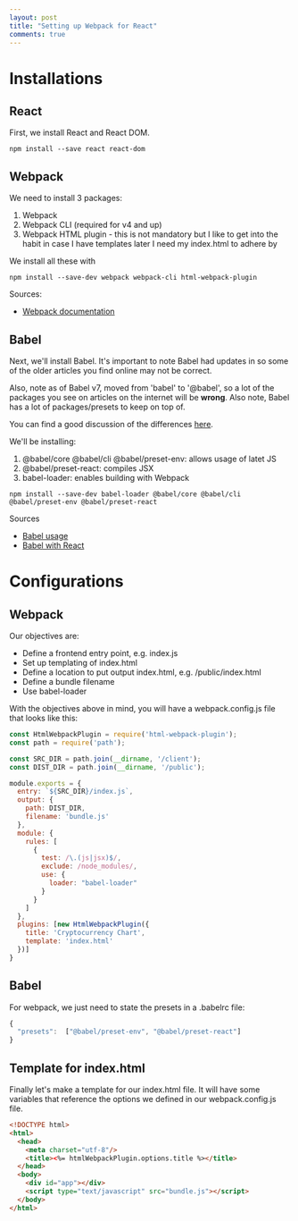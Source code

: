 ```yaml
---
layout: post
title: "Setting up Webpack for React"
comments: true
---
```

# Installations
## React
First, we install React and React DOM.
```
npm install --save react react-dom
```

## Webpack
We need to install 3 packages: 
1. Webpack
2. Webpack CLI (required for v4 and up)
3. Webpack HTML plugin - this is not mandatory but I like to get into the habit in case I have templates later I need my index.html to adhere by

We install all these with 
```
npm install --save-dev webpack webpack-cli html-webpack-plugin
```

Sources: 
- [Webpack documentation](https://webpack.js.org/guides/installation/)
## Babel
Next, we'll install Babel. It's important to note Babel had updates in  so some of the older articles you find online may not be correct. 

Also, note as of Babel v7, moved from 'babel' to '@babel', so a lot of the packages you see on articles on the internet will be **wrong**. Also note, Babel has a lot of packages/presets to keep on top of.

You can find a good discussion of the differences [here](https://stackoverflow.com/questions/47721169/babel-vs-babel-core-vs-babel-loader-vs-babel-preset-2015-vs-babel-preset-react-v?rq=1).

We'll be installing:
1. @babel/core @babel/cli @babel/preset-env: allows usage of latet JS
2. @babel/preset-react: compiles JSX
3. babel-loader: enables building with Webpack

```
npm install --save-dev babel-loader @babel/core @babel/cli @babel/preset-env @babel/preset-react
```

Sources
- [Babel usage](https://babeljs.io/docs/en/usage)
- [Babel with React](https://babeljs.io/docs/en/babel-preset-react)

# Configurations
## Webpack
Our objectives are:
- Define a frontend entry point, e.g. index.js
- Set up templating of index.html
- Define a location to put output index.html, e.g. /public/index.html
- Define a bundle filename
- Use babel-loader

With the objectives above in mind, you will have a webpack.config.js file that looks like this:
```javascript
const HtmlWebpackPlugin = require('html-webpack-plugin');
const path = require('path');

const SRC_DIR = path.join(__dirname, '/client');
const DIST_DIR = path.join(__dirname, '/public');

module.exports = {
  entry: `${SRC_DIR}/index.js`,
  output: {
    path: DIST_DIR,
    filename: 'bundle.js'
  },
  module: {
    rules: [
      {
        test: /\.(js|jsx)$/,
        exclude: /node_modules/,
        use: {
          loader: "babel-loader"
        }
      }
    ]
  },
  plugins: [new HtmlWebpackPlugin({
    title: 'Cryptocurrency Chart',
    template: 'index.html'
  })]
}
```

## Babel
For webpack, we just need to state the presets in a .babelrc file:
```javascript
{
  "presets":  ["@babel/preset-env", "@babel/preset-react"]
}
```

## Template for index.html
Finally let's make a template for our index.html file. It will have some variables that reference the options we defined in our webpack.config.js file.
```html
<!DOCTYPE html>
<html>
  <head>
    <meta charset="utf-8"/>
    <title><%= htmlWebpackPlugin.options.title %></title>
  </head>
  <body>
    <div id="app"></div>
    <script type="text/javascript" src="bundle.js"></script>
  </body>
</html>
```

